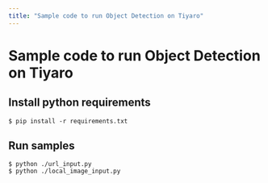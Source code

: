 ```yaml
---
title: "Sample code to run Object Detection on Tiyaro"
---
```


# Sample code to run Object Detection on Tiyaro


## Install python requirements
`
$ pip install -r requirements.txt
`


## Run samples
```
$ python ./url_input.py
$ python ./local_image_input.py
```

